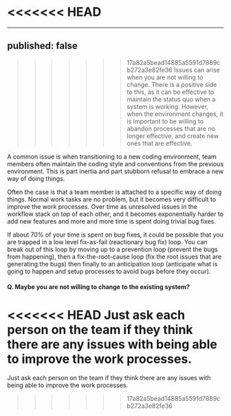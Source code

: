 <<<<<<< HEAD
=======
---
published: false
---
>>>>>>> 17a82a5bead14885a5591d7889cb272a3e82fe36
Issues can arise when you are not willing to change. There is a positive side to this, as it can be effective to maintain the status quo when a system is working. However, when the environment changes, it is important to be willing to abandon processes that are no longer effective, and create new ones that are effective.

A common issue is when transitioning to a new coding environment, team members often maintain the coding style and conventions from the previous environment. This is part inertia and part stubborn refusal to embrace a new way of doing things.

Often the case is that a team member is attached to a specific way of doing things. Normal work tasks are no problem, but it becomes very difficult to improve the work processes. Over time as unresolved issues in the workflow stack on top of each other, and it becomes exponentially harder to add new features and more and more time is spent doing trivial bug fixes.

If about 70% of your time is spent on bug fixes, it could be possible that you are trapped in a low level fix-as-fail (reactionary bug fix) loop. You can break out of this loop by moving up to a prevention loop (prevent the bugs from happening), then a fix-the-root-cause loop (fix the root issues that are generating the bugs) then finally to an anticipation loop (anticipate what is going to happen and setup processes to avoid bugs before they occur). 

#### Q. Maybe you are not willing to change to the existing system?

<<<<<<< HEAD
Just ask each person on the team if they think there are any issues with being able to improve the work processes.
=======
Just ask each person on the team if they think there are any issues with being able to improve the work processes.
>>>>>>> 17a82a5bead14885a5591d7889cb272a3e82fe36
